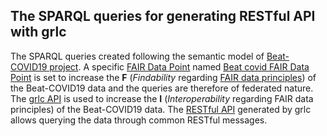 ## The SPARQL queries for generating RESTful API with grlc 

The SPARQL queries created following the semantic model of [Beat-COVID19 project](https://github.com/LUMC-BioSemantics/beat-covid). A specific [FAIR Data Point](https://github.com/FAIRDataTeam/FAIRDataPoint-Spec) named [Beat covid FAIR Data Point](http://lumc-beat-covid.fair-dtls.surf-hosted.nl/) is set to increase the **F** (*Findability* regarding [FAIR data principles](https://www.go-fair.org/fair-principles/)) of the Beat-COVID19 data and the queries are therefore of federated nature. The [grlc API](https://github.com/CLARIAH/grlc) is used to increase the **I** (*Interoperability* regarding FAIR data principles) of the Beat-COVID19 data. The [RESTful API](https://grlc.io/api/LUMC-BioSemantics/beat-covid-RESTful-API) generated by grlc allows querying the data through common RESTful messages.
